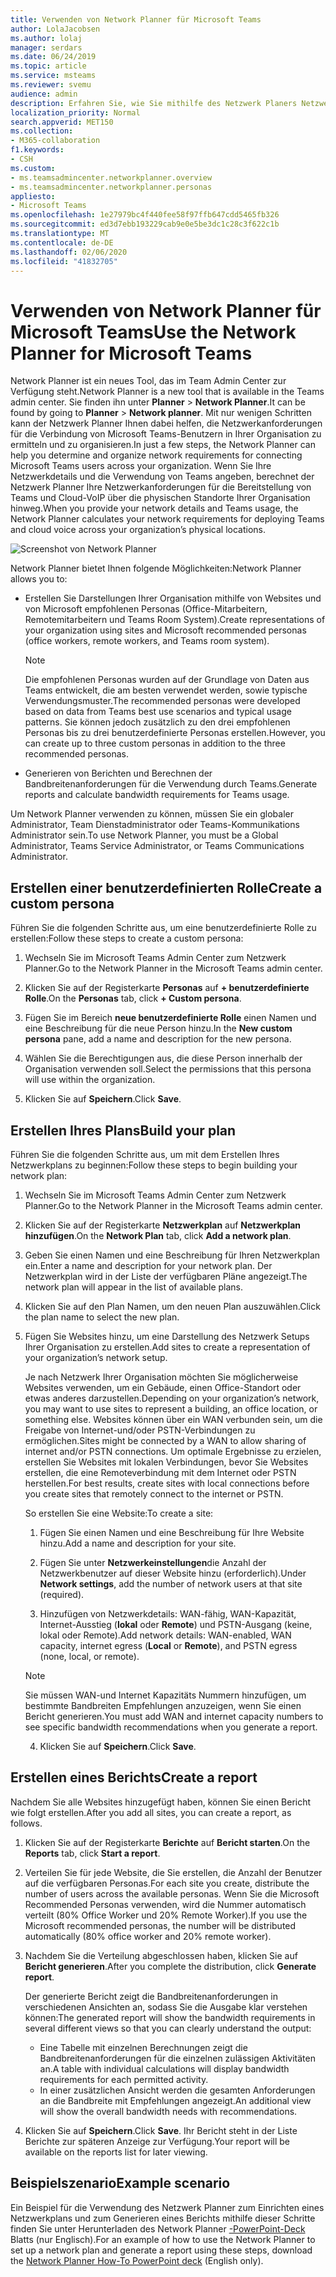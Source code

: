 ```yaml
---
title: Verwenden von Network Planner für Microsoft Teams
author: LolaJacobsen
ms.author: lolaj
manager: serdars
ms.date: 06/24/2019
ms.topic: article
ms.service: msteams
ms.reviewer: svemu
audience: admin
description: Erfahren Sie, wie Sie mithilfe des Netzwerk Planers Netzwerkanforderungen für Microsoft Teams ermitteln.
localization_priority: Normal
search.appverid: MET150
ms.collection:
- M365-collaboration
f1.keywords:
- CSH
ms.custom:
- ms.teamsadmincenter.networkplanner.overview
- ms.teamsadmincenter.networkplanner.personas
appliesto:
- Microsoft Teams
ms.openlocfilehash: 1e27979bc4f440fee58f97ffb647cdd5465fb326
ms.sourcegitcommit: ed3d7ebb193229cab9e0e5be3dc1c28c3f622c1b
ms.translationtype: MT
ms.contentlocale: de-DE
ms.lasthandoff: 02/06/2020
ms.locfileid: "41832705"
---
```

# <a name="use-the-network-planner-for-microsoft-teams"></a><span data-ttu-id="7e2c9-103">Verwenden von Network Planner für Microsoft Teams</span><span class="sxs-lookup"><span data-stu-id="7e2c9-103">Use the Network Planner for Microsoft Teams</span></span>

<span data-ttu-id="7e2c9-104">Network Planner ist ein neues Tool, das im Team Admin Center zur Verfügung steht.</span><span class="sxs-lookup"><span data-stu-id="7e2c9-104">Network Planner is a new tool that is available in the Teams admin center.</span></span> <span data-ttu-id="7e2c9-105">Sie finden ihn unter **Planner** > **Network Planner**.</span><span class="sxs-lookup"><span data-stu-id="7e2c9-105">It can be found by going to **Planner** > **Network planner**.</span></span> <span data-ttu-id="7e2c9-106">Mit nur wenigen Schritten kann der Netzwerk Planner Ihnen dabei helfen, die Netzwerkanforderungen für die Verbindung von Microsoft Teams-Benutzern in Ihrer Organisation zu ermitteln und zu organisieren.</span><span class="sxs-lookup"><span data-stu-id="7e2c9-106">In just a few steps, the Network Planner can help you determine and organize network requirements for connecting Microsoft Teams users across your organization.</span></span> <span data-ttu-id="7e2c9-107">Wenn Sie Ihre Netzwerkdetails und die Verwendung von Teams angeben, berechnet der Netzwerk Planner Ihre Netzwerkanforderungen für die Bereitstellung von Teams und Cloud-VoIP über die physischen Standorte Ihrer Organisation hinweg.</span><span class="sxs-lookup"><span data-stu-id="7e2c9-107">When you provide your network details and Teams usage, the Network Planner calculates your network requirements for deploying Teams and cloud voice across your organization’s physical locations.</span></span>

![Screenshot von Network Planner](media/network-planner.png)

<span data-ttu-id="7e2c9-109">Network Planner bietet Ihnen folgende Möglichkeiten:</span><span class="sxs-lookup"><span data-stu-id="7e2c9-109">Network Planner allows you to:</span></span>

- <span data-ttu-id="7e2c9-110">Erstellen Sie Darstellungen Ihrer Organisation mithilfe von Websites und von Microsoft empfohlenen Personas (Office-Mitarbeitern, Remotemitarbeitern und Teams Room System).</span><span class="sxs-lookup"><span data-stu-id="7e2c9-110">Create representations of your organization using sites and Microsoft recommended personas (office workers, remote workers, and Teams room system).</span></span>

    > [!NOTE]
    > <span data-ttu-id="7e2c9-111">Die empfohlenen Personas wurden auf der Grundlage von Daten aus Teams entwickelt, die am besten verwendet werden, sowie typische Verwendungsmuster.</span><span class="sxs-lookup"><span data-stu-id="7e2c9-111">The recommended personas were developed based on data from Teams best use scenarios and typical usage patterns.</span></span> <span data-ttu-id="7e2c9-112">Sie können jedoch zusätzlich zu den drei empfohlenen Personas bis zu drei benutzerdefinierte Personas erstellen.</span><span class="sxs-lookup"><span data-stu-id="7e2c9-112">However, you can create up to three custom personas in addition to the three recommended personas.</span></span>

- <span data-ttu-id="7e2c9-113">Generieren von Berichten und Berechnen der Bandbreitenanforderungen für die Verwendung durch Teams.</span><span class="sxs-lookup"><span data-stu-id="7e2c9-113">Generate reports and calculate bandwidth requirements for Teams usage.</span></span>

<span data-ttu-id="7e2c9-114">Um Network Planner verwenden zu können, müssen Sie ein globaler Administrator, Team Dienstadministrator oder Teams-Kommunikations Administrator sein.</span><span class="sxs-lookup"><span data-stu-id="7e2c9-114">To use Network Planner, you must be a Global Administrator, Teams Service Administrator, or Teams Communications Administrator.</span></span>

## <a name="create-a-custom-persona"></a><span data-ttu-id="7e2c9-115">Erstellen einer benutzerdefinierten Rolle</span><span class="sxs-lookup"><span data-stu-id="7e2c9-115">Create a custom persona</span></span>

<span data-ttu-id="7e2c9-116">Führen Sie die folgenden Schritte aus, um eine benutzerdefinierte Rolle zu erstellen:</span><span class="sxs-lookup"><span data-stu-id="7e2c9-116">Follow these steps to create a custom persona:</span></span>

1. <span data-ttu-id="7e2c9-117">Wechseln Sie im Microsoft Teams Admin Center zum Netzwerk Planner.</span><span class="sxs-lookup"><span data-stu-id="7e2c9-117">Go to the Network Planner in the Microsoft Teams admin center.</span></span>

2. <span data-ttu-id="7e2c9-118">Klicken Sie auf der Registerkarte **Personas** auf **+ benutzerdefinierte Rolle**.</span><span class="sxs-lookup"><span data-stu-id="7e2c9-118">On the **Personas** tab, click **+ Custom persona**.</span></span> 

3. <span data-ttu-id="7e2c9-119">Fügen Sie im Bereich **neue benutzerdefinierte Rolle** einen Namen und eine Beschreibung für die neue Person hinzu.</span><span class="sxs-lookup"><span data-stu-id="7e2c9-119">In the **New custom persona** pane, add a name and description for the new persona.</span></span>

4. <span data-ttu-id="7e2c9-120">Wählen Sie die Berechtigungen aus, die diese Person innerhalb der Organisation verwenden soll.</span><span class="sxs-lookup"><span data-stu-id="7e2c9-120">Select the permissions that this persona will use within the organization.</span></span>

5. <span data-ttu-id="7e2c9-121">Klicken Sie auf **Speichern**.</span><span class="sxs-lookup"><span data-stu-id="7e2c9-121">Click **Save**.</span></span>

## <a name="build-your-plan"></a><span data-ttu-id="7e2c9-122">Erstellen Ihres Plans</span><span class="sxs-lookup"><span data-stu-id="7e2c9-122">Build your plan</span></span>

<span data-ttu-id="7e2c9-123">Führen Sie die folgenden Schritte aus, um mit dem Erstellen Ihres Netzwerkplans zu beginnen:</span><span class="sxs-lookup"><span data-stu-id="7e2c9-123">Follow these steps to begin building your network plan:</span></span>

1. <span data-ttu-id="7e2c9-124">Wechseln Sie im Microsoft Teams Admin Center zum Netzwerk Planner.</span><span class="sxs-lookup"><span data-stu-id="7e2c9-124">Go to the Network Planner in the Microsoft Teams admin center.</span></span>

2. <span data-ttu-id="7e2c9-125">Klicken Sie auf der Registerkarte **Netzwerkplan** auf **Netzwerkplan hinzufügen**.</span><span class="sxs-lookup"><span data-stu-id="7e2c9-125">On the **Network Plan** tab, click **Add a network plan**.</span></span>

3. <span data-ttu-id="7e2c9-126">Geben Sie einen Namen und eine Beschreibung für Ihren Netzwerkplan ein.</span><span class="sxs-lookup"><span data-stu-id="7e2c9-126">Enter a name and description for your network plan.</span></span> <span data-ttu-id="7e2c9-127">Der Netzwerkplan wird in der Liste der verfügbaren Pläne angezeigt.</span><span class="sxs-lookup"><span data-stu-id="7e2c9-127">The network plan will appear in the list of available plans.</span></span>

4. <span data-ttu-id="7e2c9-128">Klicken Sie auf den Plan Namen, um den neuen Plan auszuwählen.</span><span class="sxs-lookup"><span data-stu-id="7e2c9-128">Click the plan name to select the new plan.</span></span>

5. <span data-ttu-id="7e2c9-129">Fügen Sie Websites hinzu, um eine Darstellung des Netzwerk Setups Ihrer Organisation zu erstellen.</span><span class="sxs-lookup"><span data-stu-id="7e2c9-129">Add sites to create a representation of your organization’s network setup.</span></span>

    <span data-ttu-id="7e2c9-130">Je nach Netzwerk Ihrer Organisation möchten Sie möglicherweise Websites verwenden, um ein Gebäude, einen Office-Standort oder etwas anderes darzustellen.</span><span class="sxs-lookup"><span data-stu-id="7e2c9-130">Depending on your organization’s network, you may want to use sites to represent a building, an office location, or something else.</span></span> <span data-ttu-id="7e2c9-131">Websites können über ein WAN verbunden sein, um die Freigabe von Internet-und/oder PSTN-Verbindungen zu ermöglichen.</span><span class="sxs-lookup"><span data-stu-id="7e2c9-131">Sites might be connected by a WAN to allow sharing of internet and/or PSTN connections.</span></span> <span data-ttu-id="7e2c9-132">Um optimale Ergebnisse zu erzielen, erstellen Sie Websites mit lokalen Verbindungen, bevor Sie Websites erstellen, die eine Remoteverbindung mit dem Internet oder PSTN herstellen.</span><span class="sxs-lookup"><span data-stu-id="7e2c9-132">For best results, create sites with local connections before you create sites that remotely connect to the internet or PSTN.</span></span>

    <span data-ttu-id="7e2c9-133">So erstellen Sie eine Website:</span><span class="sxs-lookup"><span data-stu-id="7e2c9-133">To create a site:</span></span>

    1. <span data-ttu-id="7e2c9-134">Fügen Sie einen Namen und eine Beschreibung für Ihre Website hinzu.</span><span class="sxs-lookup"><span data-stu-id="7e2c9-134">Add a name and description for your site.</span></span>

    2. <span data-ttu-id="7e2c9-135">Fügen Sie unter **Netzwerkeinstellungen**die Anzahl der Netzwerkbenutzer auf dieser Website hinzu (erforderlich).</span><span class="sxs-lookup"><span data-stu-id="7e2c9-135">Under **Network settings**, add the number of network users at that site (required).</span></span>

    3. <span data-ttu-id="7e2c9-136">Hinzufügen von Netzwerkdetails: WAN-fähig, WAN-Kapazität, Internet-Ausstieg (**lokal** oder **Remote**) und PSTN-Ausgang (keine, lokal oder Remote).</span><span class="sxs-lookup"><span data-stu-id="7e2c9-136">Add network details: WAN-enabled, WAN capacity, internet egress (**Local** or **Remote**), and PSTN egress (none, local, or remote).</span></span>

      > [!NOTE]
      > <span data-ttu-id="7e2c9-137">Sie müssen WAN-und Internet Kapazitäts Nummern hinzufügen, um bestimmte Bandbreiten Empfehlungen anzuzeigen, wenn Sie einen Bericht generieren.</span><span class="sxs-lookup"><span data-stu-id="7e2c9-137">You must add WAN and internet capacity numbers to see specific bandwidth recommendations when you generate a report.</span></span>

    4. <span data-ttu-id="7e2c9-138">Klicken Sie auf **Speichern**.</span><span class="sxs-lookup"><span data-stu-id="7e2c9-138">Click **Save**.</span></span>

## <a name="create-a-report"></a><span data-ttu-id="7e2c9-139">Erstellen eines Berichts</span><span class="sxs-lookup"><span data-stu-id="7e2c9-139">Create a report</span></span>

<span data-ttu-id="7e2c9-140">Nachdem Sie alle Websites hinzugefügt haben, können Sie einen Bericht wie folgt erstellen.</span><span class="sxs-lookup"><span data-stu-id="7e2c9-140">After you add all sites, you can create a report, as follows.</span></span>

1. <span data-ttu-id="7e2c9-141">Klicken Sie auf der Registerkarte **Berichte** auf **Bericht starten**.</span><span class="sxs-lookup"><span data-stu-id="7e2c9-141">On the **Reports** tab, click **Start a report**.</span></span>

2. <span data-ttu-id="7e2c9-142">Verteilen Sie für jede Website, die Sie erstellen, die Anzahl der Benutzer auf die verfügbaren Personas.</span><span class="sxs-lookup"><span data-stu-id="7e2c9-142">For each site you create, distribute the number of users across the available personas.</span></span> <span data-ttu-id="7e2c9-143">Wenn Sie die Microsoft Recommended Personas verwenden, wird die Nummer automatisch verteilt (80% Office Worker und 20% Remote Worker).</span><span class="sxs-lookup"><span data-stu-id="7e2c9-143">If you use the Microsoft recommended personas, the number will be distributed automatically (80% office worker and 20% remote worker).</span></span>

3. <span data-ttu-id="7e2c9-144">Nachdem Sie die Verteilung abgeschlossen haben, klicken Sie auf **Bericht generieren**.</span><span class="sxs-lookup"><span data-stu-id="7e2c9-144">After you complete the distribution, click **Generate report**.</span></span>

    <span data-ttu-id="7e2c9-145">Der generierte Bericht zeigt die Bandbreitenanforderungen in verschiedenen Ansichten an, sodass Sie die Ausgabe klar verstehen können:</span><span class="sxs-lookup"><span data-stu-id="7e2c9-145">The generated report will show the bandwidth requirements in several different views so that you can clearly understand the output:</span></span>
    - <span data-ttu-id="7e2c9-146">Eine Tabelle mit einzelnen Berechnungen zeigt die Bandbreitenanforderungen für die einzelnen zulässigen Aktivitäten an.</span><span class="sxs-lookup"><span data-stu-id="7e2c9-146">A table with individual calculations will display bandwidth requirements for each permitted activity.</span></span>
    - <span data-ttu-id="7e2c9-147">In einer zusätzlichen Ansicht werden die gesamten Anforderungen an die Bandbreite mit Empfehlungen angezeigt.</span><span class="sxs-lookup"><span data-stu-id="7e2c9-147">An additional view will show the overall bandwidth needs with recommendations.</span></span>

4. <span data-ttu-id="7e2c9-148">Klicken Sie auf **Speichern**.</span><span class="sxs-lookup"><span data-stu-id="7e2c9-148">Click **Save**.</span></span> <span data-ttu-id="7e2c9-149">Ihr Bericht steht in der Liste Berichte zur späteren Anzeige zur Verfügung.</span><span class="sxs-lookup"><span data-stu-id="7e2c9-149">Your report will be available on the reports list for later viewing.</span></span>

## <a name="example-scenario"></a><span data-ttu-id="7e2c9-150">Beispielszenario</span><span class="sxs-lookup"><span data-stu-id="7e2c9-150">Example scenario</span></span>

<span data-ttu-id="7e2c9-151">Ein Beispiel für die Verwendung des Netzwerk Planner zum Einrichten eines Netzwerkplans und zum Generieren eines Berichts mithilfe dieser Schritte finden Sie unter Herunterladen des Network Planner [-PowerPoint-Deck](https://github.com/MicrosoftDocs/OfficeDocs-SkypeForBusiness/blob/live/Teams/downloads/network-planner-how-to.pptx?raw=true) Blatts (nur Englisch).</span><span class="sxs-lookup"><span data-stu-id="7e2c9-151">For an example of how to use the Network Planner to set up a network plan and generate a report using these steps, download the [Network Planner How-To PowerPoint deck](https://github.com/MicrosoftDocs/OfficeDocs-SkypeForBusiness/blob/live/Teams/downloads/network-planner-how-to.pptx?raw=true) (English only).</span></span>
